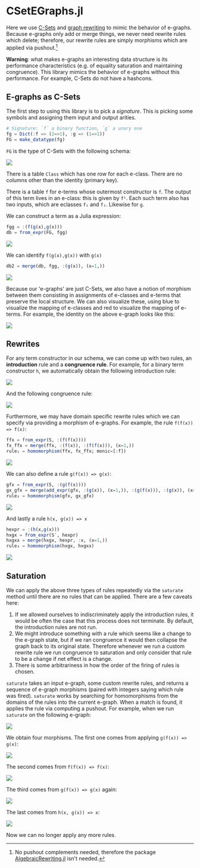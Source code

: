 # CSetEGraphs.jl

Here we use [C-Sets](https://arxiv.org/abs/2106.04703) and [graph rewriting](https://arxiv.org/abs/2111.03784) to mimic the behavior of e-graphs. Because e-graphs only add or merge things, we never need rewrite rules which delete; therefore, our rewrite rules are simply morphisms which are applied via pushout.[^1] 

[^1]: No pushout complements needed, therefore the package [AlgebraicRewriting.jl](https://github.com/AlgebraicJulia/AlgebraicRewriting.jl) isn't needed.

**Warning**: what makes e-graphs an interesting data structure is its performance characteristics (e.g. of equality saturation and maintaining congruence). This library mimics the behavior of e-graphs without this performance. For example, C-Sets do not have a hashcons.

## E-graphs as C-Sets
The first step to using this library is to pick a *signature*. This is picking some symbols and assigning them input and output arities.

```julia 
# Signature: `f` a binary function, `g` a unary one 
fg = Dict(:f => (2=>1), :g => (1=>1))
FG = make_datatype(fg)
```

`FG` is the type of C-Sets with the following schema: 

![](img/schema.png)

There is a table `Class` which has one row for each e-class. There are no columns other than the identity (primary key).

There is a table `f` for e-terms whose outermost constructor is `f`. The output of this term lives in an e-class: this is given by `f¹`. Each such term also has two inputs, which are eclasses `f₁` and `f₂`. Likewise for `g`.

We can construct a term as a Julia expression:

```julia
fgg = :(f(g(x),g(x)))
db = from_expr(FG, fgg)
```

![](img/fgg.svg)

We can identify `f(g(x),g(x))` with `g(x)`

```julia
db2 = merge(db, fgg, :(g(x)), (x=1,))
```

![](img/merged.svg)

Because our 'e-graphs' are just C-Sets, we also have a notion of morphism between them consisting in assignments of e-classes and e-terms that preserve the local structure. We can also visualize these, using blue to visualize the mapping of e-classes and red to visualize the mapping of e-terms. For example, the identity on the above e-graph looks like this:

![](img/id.svg)

## Rewrites

For any term constructor in our schema, we can come up with two rules, an 
**introduction** rule and a **congruence rule**. For example, for a binary 
term constructor `h`, we automatically obtain the following introduction rule:

![](img/intro.svg)

And the following congruence rule:

![](img/cong.svg)

Furthermore, we may have domain specific rewrite rules which we can specify 
via providing a morphism of e-graphs. For example, the rule `f(f(x)) => f(x)`:

```julia
ffx = from_expr(S, :(f(f(x))))
fx_ffx = merge(ffx, :(f(x)), :(f(f(x))), (x=1,))
rule₁ = homomorphism(ffx, fx_ffx; monic=[:f])
```

![](img/fff.svg)

We can also define a rule `g(f(x)) => g(x)`:

```julia 
gfx = from_expr(S, :(g(f(x))))
gx_gfx = merge(add_expr(gfx, :(g(x)), (x=1,)), :(g(f(x))), :(g(x)), (x=1,))
rule₂ = homomorphism(gfx, gx_gfx)
```

![](img/fgfgg.svg)

And lastly a rule `h(x, g(x)) => x`

```julia 
hexpr = :(h(x,g(x)))
hxgx = from_expr(S′, hexpr)
hxgxx = merge(hxgx, hexpr, :x, (x=1,))
rule₃ = homomorphism(hxgx, hxgxx)
```

![](img/gh.svg)

## Saturation

We can apply the above three types of rules repeatedly via the `saturate` method until there are no rules that can be applied. There are a few caveats here: 

1. If we allowed ourselves to indiscriminately apply the introduction rules, it would be often the case that this process does not terminate. By default, the introduction rules are not run.
2. We might introduce something with a rule which seems like a change to the e-graph state, but if we ran congruence it would then collapse the graph back to its original state. Therefore whenever we run a custom rewrite rule we run congruence to saturation and only consider that rule to be a change if net effect is a change.
3. There is some arbitrariness in how the order of the firing of rules is chosen.

`saturate` takes an input e-graph, some custom rewrite rules, and returns a sequence of e-graph morphisms (paired with integers saying which rule was fired). `saturate` works by searching for homomorphisms from the domains of the rules into the current e-graph. When a match is found, it applies the rule via computing a pushout. For example, when we run `saturate` on the following e-graph:

![](img/orig.svg)

We obtain four morphisms. The first one comes from applying `g(f(x)) => g(x)`:

![](img/r1.svg)

The second comes from `f(f(x)) => f(x)`:

![](img/r2.svg)

The third comes from `g(f(x)) => g(x)` again:

![](img/r3.svg)

The last comes from `h(x, g(x)) => x`:

![](img/r4.svg)

Now we can no longer apply any more rules.

